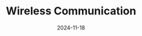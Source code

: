 ---
layout: post
title: Wireless Communication
date: 2024-11-18
categories: [INSA]
image: /assets/covers/energy.png
---